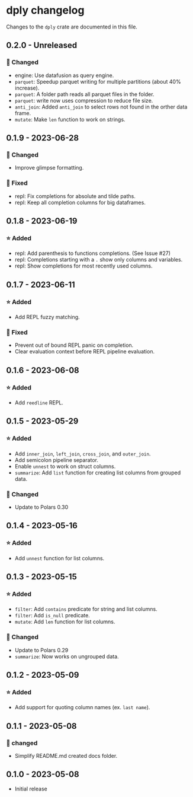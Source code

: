 # dply changelog
Changes to the `dply` crate are documented in this file.

## 0.2.0 - Unreleased
### 🔧 Changed
* engine: Use datafusion as query engine.
* `parquet`: Speedup parquet writing for multiple partitions (about 40% increase).
* `parquet`: A folder path reads all parquet files in the folder.
* `parquet`: write now uses compression to reduce file size.
* `anti_join`: Added `anti_join` to select rows not found in the orther data frame.
* `mutate`: Make `len` function to work on strings.

## 0.1.9 - 2023-06-28
### 🔧 Changed
* Improve glimpse formatting.
### 🐛 Fixed
* repl: Fix completions for absolute and tilde paths.
* repl: Keep all completion columns for big dataframes.

## 0.1.8 - 2023-06-19
### ⭐ Added
* repl: Add parenthesis to functions completions. (See Issue #27)
* repl: Completions starting with a `.` show only columns and variables.
* repl: Show completions for most recently used columns.

## 0.1.7 - 2023-06-11
### ⭐ Added
* Add REPL fuzzy matching.
### 🐛 Fixed
* Prevent out of bound REPL panic on completion.
* Clear evaluation context before REPL pipeline evaluation.

## 0.1.6 - 2023-06-08
### ⭐ Added
* Add `reedline` REPL.

## 0.1.5 - 2023-05-29
### ⭐ Added
* Add `inner_join`, `left_join`, `cross_join`, and `outer_join`.
* Add semicolon pipeline separator.
* Enable `unnest` to work on struct columns.
* `summarize`: Add `list` function for creating list columns from grouped data.

### 🔧 Changed
* Update to Polars 0.30

## 0.1.4 - 2023-05-16
### ⭐ Added
* Add `unnest` function for list columns.

## 0.1.3 - 2023-05-15
### ⭐ Added
* `filter`: Add `contains` predicate for string and list columns.
* `filter`: Add `is_null` predicate.
* `mutate`: Add `len` function for list columns.

### 🔧 Changed
* Update to Polars 0.29
* `summarize`: Now works on ungrouped data.

## 0.1.2 - 2023-05-09
### ⭐ Added
* Add support for quoting column names (ex. `last name`).

## 0.1.1 - 2023-05-08
### 🔧 changed
* Simplify README.md created docs folder.

## 0.1.0 - 2023-05-08
* Initial release
